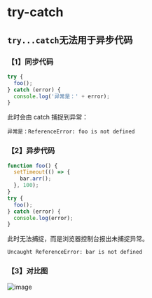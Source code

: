 # try-catch

## `try...catch`无法用于异步代码

### 【1】同步代码

```js
try {
  foo();
} catch (error) {
  console.log('异常是：' + error);
}
```

此时会由 catch 捕捉到异常：

```
异常是：ReferenceError: foo is not defined
```

### 【2】异步代码

```js
function foo() {
  setTimeout(() => {
    bar.arr();
  }, 100);
}
try {
  foo();
} catch (error) {
  console.log(error);
}
```

此时无法捕捉，而是浏览器控制台报出未捕捉异常。

```
Uncaught ReferenceError: bar is not defined
```

### 【3】对比图

![image](https://s1.ax1x.com/2022/03/17/q9rvQA.jpg)
